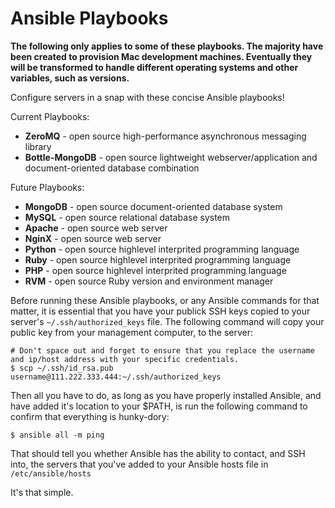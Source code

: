 Ansible Playbooks
=================

**The following only applies to some of these playbooks. The majority have been created to provision Mac development machines. Eventually they will be transformed to handle different operating systems and other variables, such as versions.**

Configure servers in a snap with these concise Ansible playbooks!

Current Playbooks:

* **ZeroMQ** - open source high-performance asynchronous messaging library
* **Bottle-MongoDB** - open source lightweight webserver/application and document-oriented database combination

Future Playbooks:

* **MongoDB** - open source document-oriented database system
* **MySQL** - open source relational database system
* **Apache** - open source web server
* **NginX** - open source web server
* **Python** - open source highlevel interprited programming language
* **Ruby** - open source highlevel interprited programming language
* **PHP** - open source highlevel interprited programming language
* **RVM** - open source Ruby version and environment manager

Before running these Ansible playbooks, or any Ansible commands for that matter, it is essential that you have your publick SSH keys copied to your server's `~/.ssh/authorized_keys` file. The following command will copy your public key from your management computer, to the server:
	
	# Don't space out and forget to ensure that you replace the username and ip/host address with your specific credentials.
	$ scp ~/.ssh/id_rsa.pub username@111.222.333.444:~/.ssh/authorized_keys

Then all you have to do, as long as you have properly installed Ansible, and have added it's location to your $PATH, is run the following command to confirm that everything is hunky-dory:

	$ ansible all -m ping
	
That should tell you whether Ansible has the ability to contact, and SSH into, the servers that you've added to your Ansible hosts file in `/etc/ansible/hosts`

It's that simple.